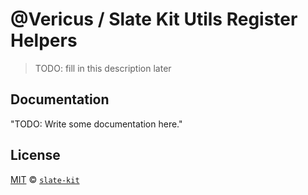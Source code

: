 # @Vericus / Slate Kit Utils Register Helpers

> TODO: fill in this description later

## Documentation

<!-- %docs
title: Slate Kit Utils Register Helpers
-->

"TODO: Write some documentation here."

<!-- %enddocs -->

## License

[MIT](./LICENSE.txt) &copy; [`slate-kit`](https://github.com/Vericus/slate-kit)
